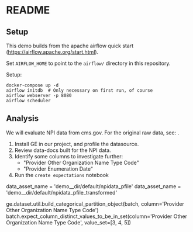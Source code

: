 # README

## Setup

This demo builds from the apache airflow quick start (https://airflow.apache.org/start.html).

Set `AIRFLOW_HOME` to point to the `airflow/` directory in this repository.

Setup:

```
docker-compose up -d
airflow initdb  # Only necessary on first run, of course
airflow webserver -p 8080
airflow scheduler

```
## Analysis

We will evaluate NPI data from cms.gov. For the original raw data, see: .

1. Install GE in our project, and profile the datasource.
2. Review data-docs built for the NPI data.
3. Identify some columns to investigate further:
   - "Provider Other Organization Name Type Code"
   - "Provider Enumeration Date"
4. Run the `create expectations` notebook




data_asset_name = 'demo__dir/default/npidata_pfile'
data_asset_name = 'demo__dir/default/npidata_pfile_transformed'


ge.dataset.util.build_categorical_partition_object(batch, column='Provider Other Organization Name Type Code')
batch.expect_column_distinct_values_to_be_in_set(column='Provider Other Organization Name Type Code', value_set=[3, 4, 5])
